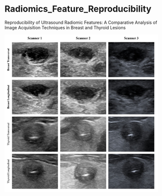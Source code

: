 # Radiomics_Feature_Reproducibility
Reproducibility of Ultrasound Radiomic Features: A Comparative Analysis of Image Acquisition Techniques in Breast and Thyroid Lesions

![本地图片描述](figures/US.jpg)
